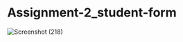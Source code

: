 # Assignment-2_student-form

![Screenshot (218)](https://github.com/deep015/Assignment-2_student-form/assets/141108694/e4aedb32-e656-4ea4-a968-273849590d9b)
